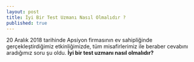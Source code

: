 ```yaml
---
layout: post
title: İyi Bir Test Uzmanı Nasıl Olmalıdır ?
published: true
---
```


20 Aralık 2018 tarihinde Apsiyon firmasının ev sahipliğinde gerçekleştirdiğimiz etkinliğimizde, tüm misafirlerimiz ile beraber cevabını aradığımız soru şu oldu. **İyi bir test uzmanı nasıl olmalıdır?**
